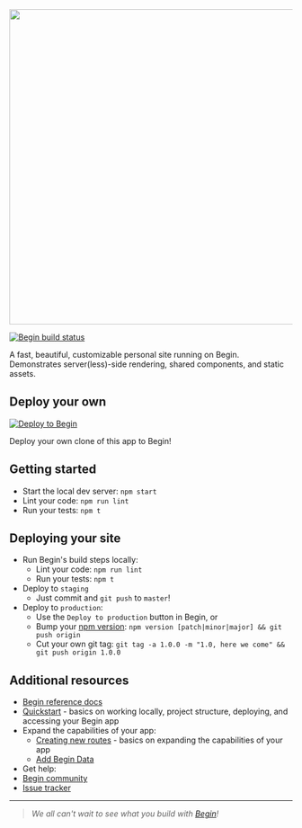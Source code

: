 <img src="https://static.begin.app/node-personal-website/readme-banner.png" width="561">

[![Begin build status](https://buildstatus.begin.app/rain-pc6/status.svg)](https://begin.com)

A fast, beautiful, customizable personal site running on Begin. Demonstrates server(less)-side rendering, shared components, and static assets.


## Deploy your own

[![Deploy to Begin](https://static.begin.com/deploy-to-begin.svg)](https://begin.com/apps/create?template=https://github.com/begin-examples/deno-personal-website)

Deploy your own clone of this app to Begin!


<!-- ## The guide (coming soon!)

Head here to check out the complete guide to setting up and customizing your Begin personal site! -->


## Getting started
- Start the local dev server: `npm start`
- Lint your code: `npm run lint`
- Run your tests: `npm t`


## Deploying your site

- Run Begin's build steps locally:
  - Lint your code: `npm run lint`
  - Run your tests: `npm t`
- Deploy to `staging`
  - Just commit and `git push` to `master`!
- Deploy to `production`:
  - Use the `Deploy to production` button in Begin, or
  - Bump your [npm version](https://docs.npmjs.com/cli/version): `npm version [patch|minor|major] && git push origin`
  - Cut your own git tag: `git tag -a 1.0.0 -m "1.0, here we come" && git push origin 1.0.0`


## Additional resources

- [Begin reference docs](https://docs.begin.com)
- [Quickstart](https://docs.begin.com/en/guides/quickstart/) - basics on working locally, project structure, deploying, and accessing your Begin app
- Expand the capabilities of your app:
  - [Creating new routes](https://docs.begin.com/en/functions/creating-new-functions) - basics on expanding the capabilities of your app
  - [Add Begin Data](https://docs.begin.com/en/data/begin-data/)
- Get help:
- [Begin community](https://spectrum.chat/begin)
- [Issue tracker](https://github.com/smallwins/begin-issues/issues)

---

> _We all can't wait to see what you build with [Begin](https://begin.com)!_
